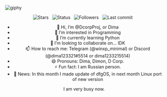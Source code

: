![giphy](https://github.com/DcorpProj/DcorpProj/assets/170188864/896e4b73-41b2-44d8-a48d-a0d144a01099)
<div align="center">
    <img src="https://img.shields.io/github/stars/DcorpProj?style=flat&logo=github" alt="Stars"/> &nbsp;
    <img src="https://img.shields.io/badge/status-up-brightgreen" alt="Status"/> &nbsp;
    <img src="https://img.shields.io/github/followers/DcorpProj?style=flat&logo=github" alt="Followers"/> &nbsp;
    <img src="https://img.shields.io/github/last-commit/DcorpProj/DcorpProj" alt="Last commit"/> &nbsp;
 
- 👋 Hi, I’m @DcorpProj, or Dima
- 👀 I’m interested in Programming
- 🌱 I’m currently learning Python
- 💞️ I’m looking to collaborate on... IDK
- 📫 How to reach me: Telegram (@winxp_minimal) or Discord (@dima123321#5514 or dima1233215514)
- 😄 Pronouns: Dima, Dimon, D Corp.
- ⚡ Fun fact: I am Russian person.
- 📰 News:
In this month I made update of dfgOS, in next month Linux port of new version

I am very busy now.
